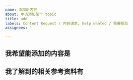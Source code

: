 ```yaml
---
name: 添加新内容
about: 申请添加某个 topic
title: add
labels: Content Request / 内容请求, help wanted / 需要帮助
assignees: ''

---
```


<!-- 
首先，十分欢迎你来给 OI WIki 开 issue，在提交之前，请花时间阅读一下这个模板的内容，谢谢合作！
- issue 标题请写清 'add ' + 要添加的内容
- 如果涉及到添加新页面的，建议顺便注明英文名称
-->

## 我希望能添加的内容是
  
## 我了解到的相关参考资料有
